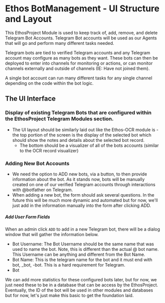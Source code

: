 # Ethos BotManagement - UI Structure and Layout

This EthosProject Module is used to keep track of, add, remove, and delete Telegram Bot Accounts.  Telegram Bot accounts will be used as our Agents that will go and perform many different tasks needed.  

Telegram bots are tied to verified Telegram accounts and any Telegram account may configure as many bots as they want.  These bots can then be deployed to enter into channels for monitoring or actions, or can monitor channels externally and outside of channels (IE:  Have not joined them).  

A single bot account can run many different tasks for any single channel depending on the code within the bot logic.  

## The UI Interface
### Display of existing Telegram Bots that are configured within the EthosProject Telegram Modules section.
- The UI layout should be similarly laid out like the Ethos-OCR module is - the top portion of the screen is the display of the selected bot which should show the notes and details about the selected bot record.
  - The bottom should be a visualizer of all of the bots accounts (similar to the OCR record visualizer)

### Adding New Bot Accounts
- We need the option to ADD new bots, via a button, to then provide information about the bot.  As it stands now, bots will be manually created on one of our verified Telegram accounts through interactions with @botfather on Telegram.
- When adding a new bot, the form should ask several questions.  In the future this will be much more dynamic and automated but for now, we'll just add in the information manually into the form after clicking ADD.


##### Add User Form Fields

When an admin click ```ADD``` to add in a new Telegram bot, there will be a dialog window that will gather the information below.

- Bot Username:  The Bot Username should be the same name that was used to name the bot.  Note, this is different than the actual @ bot name.  This Username can be anything and different from the Bot Name.
- Bot Name: This is the telegram name for the bot and it must end with bot, _bot, -bot.  This is a hard requirement for Telegram.
- Bot 

We can add more statistics for these configured bots later, but for now, we just need these to be in a database that can be access by the EthosProject.  Eventually, the ID of the bot will be used in other modules and databases but for now, let's just make this basic to get the foundation laid.

